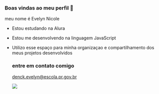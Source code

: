 ### Boas vindas ao meu perfil 👋


meu nome é Evelyn Nicole 

- Estou estudando na Alura
- Estou me desenvolvendo na linguagem JavaScript
- Utilizo esse espaço para minha organizaçao e compartilhamento dos meus projetos desenvolvidos

  ### entre em contato comigo
  denck.evelyn@escola.pr.gov.br

  ![](https://media.tenor.com/F5TbJQAIFu4AAAAC/pleasure-to-meet-you-hello.gif)
  
